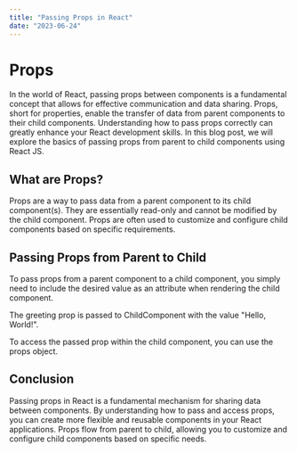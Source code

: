 ```yaml
---
title: "Passing Props in React"
date: "2023-06-24"
---
```


# Props

In the world of React, passing props between components is a fundamental concept that allows for effective communication and data sharing. Props, short for properties, enable the transfer of data from parent components to their child components. Understanding how to pass props correctly can greatly enhance your React development skills. In this blog post, we will explore the basics of passing props from parent to child components using React JS.

## What are Props?

Props are a way to pass data from a parent component to its child component(s). They are essentially read-only and cannot be modified by the child component. Props are often used to customize and configure child components based on specific requirements.

## Passing Props from Parent to Child

To pass props from a parent component to a child component, you simply need to include the desired value as an attribute when rendering the child component. 

The greeting prop is passed to ChildComponent with the value "Hello, World!".

To access the passed prop within the child component, you can use the props object.

## Conclusion

Passing props in React is a fundamental mechanism for sharing data between components. By understanding how to pass and access props, you can create more flexible and reusable components in your React applications. Props flow from parent to child, allowing you to customize and configure child components based on specific needs.